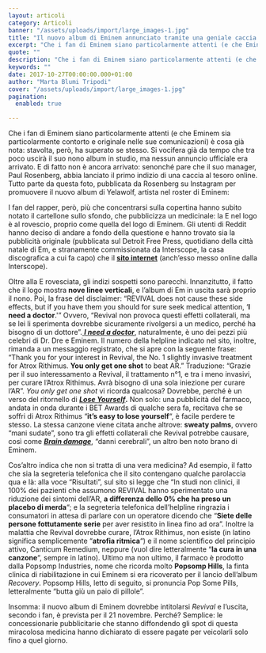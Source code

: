 ```yaml
---
layout: articoli
category: Articoli
banner: "/assets/uploads/import/large_images-1.jpg"
title: "Il nuovo album di Eminem annunciato tramite una geniale caccia al tesoro"
excerpt: "Che i fan di Eminem siano particolarmente attenti (e che Eminem sia particolarmente contorto e originale nelle sue comunicazioni) è cosa già nota: stavolta, però, ha superato se stesso. Si vocifera già da tempo che tra poco uscirà il suo nono album in studio, ma nessun annuncio ufficiale era arrivato. E di fatto non è [&hellip"
quote: ""
description: "Che i fan di Eminem siano particolarmente attenti (e che Eminem sia particolarmente contorto e originale nelle sue comunicazioni) è cosa già nota: stavolta, però, ha superato se stesso. Si vocifera già da tempo che tra poco uscirà il suo nono album in studio, ma nessun annuncio ufficiale era arrivato. E di fatto non è [&hellip"
keywords: ""
date: 2017-10-27T00:00:00.000+01:00
author: "Marta Blumi Tripodi"
cover: "/assets/uploads/import/large_images-1.jpg"
pagination:
  enabled: true

---
```


Che i fan di Eminem siano particolarmente attenti (e che Eminem sia particolarmente contorto e originale nelle sue comunicazioni) è cosa già nota: stavolta, però, ha superato se stesso. Si vocifera già da tempo che tra poco uscirà il suo nono album in studio, ma nessun annuncio ufficiale era arrivato. E di fatto non è ancora arrivato: senonché pare che il suo manager, Paul Rosenberg, abbia lanciato il primo indizio di una caccia al tesoro online. Tutto parte da questa foto, pubblicata da Rosenberg su Instagram per promuovere il nuovo album di Yelawolf, artista nel roster di Eminem:

I fan del rapper, però, più che concentrarsi sulla copertina hanno subito notato il cartellone sullo sfondo, che pubblicizza un medicinale: la E nel logo è al rovescio, proprio come quella del logo di Eminem. Gli utenti di Reddit hanno deciso di andare a fondo della questione e hanno trovato sia la pubblicità originale (pubblicata sul Detroit Free Press, quotidiano della città natale di Em, e stranamente commissionata da Interscope, la casa discografica a cui fa capo) che il [**sito internet**](http://askaboutrevival.com/) (anch’esso messo online dalla Interscope).

Oltre alla E rovesciata, gli indizi sospetti sono parecchi. Innanzitutto, il fatto che il logo mostra **nove linee verticali**, e l’album di Em in uscita sarà proprio il nono. Poi, la frase del disclaimer: “REVIVAL does not cause these side effects, but if you have them you should for sure seek medical attention, ‘**I need a doctor**.'” Ovvero, “Revival non provoca questi effetti collaterali, ma se lei li sperimenta dovrebbe sicuramente rivolgersi a un medico, perché ha bisogno di un dottore”.[ **_I need a doctor_**](https://www.youtube.com/watch?v=VA770wpLX-Q), naturalmente, è uno dei pezzi più celebri di Dr. Dre e Eminem. Il numero della helpline indicato nel sito, inoltre, rimanda a un messaggio registrato, che si apre con la seguente frase: “Thank you for your interest in Revival, the No. 1 slightly invasive treatment for Atrox Rithimus. **You only get one shot** to beat AR.” Traduzione: “Grazie per il suo interessamento a Revival, il trattamento n°1, e tra i meno invasivi, per curare l’Atrox Rithimus. Avrà bisogno di una sola iniezione per curare l’AR”. _You only get one shot_ vi ricorda qualcosa? Dovrebbe, perché è un verso del ritornello di **[_Lose Yourself_](https://www.youtube.com/watch?v=%5FYhyp-%5FhX2s).** Non solo: una pubblicità del farmaco, andata in onda durante i BET Awards di qualche sera fa, recitava che se soffri di Atrox Rithimus “**it’s easy to lose yourself**“, è facile perdere te stesso. La stessa canzone viene citata anche altrove: **sweaty palms**, ovvero “mani sudate”, sono tra gli effetti collaterali che Revival potrebbe causare, così come [_**Brain damage**_](https://www.youtube.com/watch?v=Hp0qv3NHrYE), “danni cerebrali”, un altro ben noto brano di Eminem.

Cos’altro indica che non si tratta di una vera medicina? Ad esempio, il fatto che sia la segreteria telefonica che il sito contengano qualche parolaccia qua e là: alla voce “Risultati”, sul sito si legge che “In studi non clinici, il 100% dei pazienti che assumono REVIVAL hanno sperimentato una riduzione dei sintomi dell’AR, **a differenza dello 0% che ha preso un placebo di merda**“; e la segreteria telefonica dell’helpline ringrazia i consumatori in attesa di parlare con un operatore dicendo che “**Siete delle persone fottutamente serie** per aver resistito in linea fino ad ora”. Inoltre la malattia che Revival dovrebbe curare, l’Atrox Rithimus, non esiste (in latino significa semplicemente “**atrofia ritmica**“) e il nome scientifico del principio attivo, Canticum Remedium, neppure (vuol dire letteralmente “**la cura in una canzone**“, sempre in latino). Ultimo ma non ultimo, il farmaco è prodotto dalla Popsomp Industries, nome che ricorda molto **Popsomp Hills**, la finta clinica di riabilitazione in cui Eminem si era ricoverato per il lancio dell’album _Recovery_. Popsomp Hills, letto di seguito, si pronuncia Pop Some Pills, letteralmente “butta giù un paio di pillole”.

Insomma: il nuovo album di Eminem dovrebbe intitolarsi _Revival_ e l’uscita, secondo i fan, è prevista per il 21 novembre. Perché? Semplice: le concessionarie pubblicitarie che stanno diffondendo gli spot di questa miracolosa medicina hanno dichiarato di essere pagate per veicolarli solo fino a quel giorno.